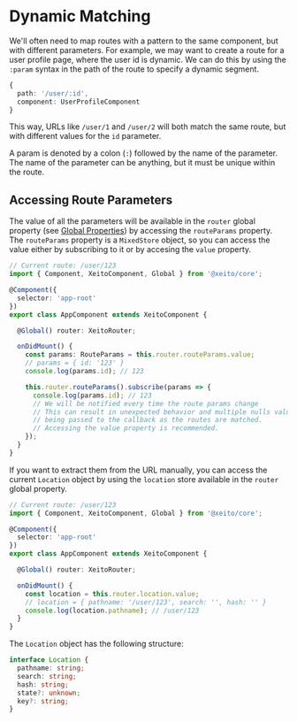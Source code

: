 # Dynamic Matching

We'll often need to map routes with a pattern to the same component, but with different parameters. For example, we may want to create a route for a user profile page, where the user id is dynamic.
We can do this by using the `:param` syntax in the path of the route to specify a dynamic segment.

```typescript
{
  path: '/user/:id',
  component: UserProfileComponent
}
```
This way, URLs like `/user/1` and `/user/2` will both match the same route, but with different values for the `id` parameter.

A param is denoted by a colon (`:`) followed by the name of the parameter. The name of the parameter can be anything, but it must be unique within the route. 

## Accessing Route Parameters

The value of all the parameters will be available in the `router` global property (see [Global Properties](../components/global)) by accessing the `routeParams` property.
The `routeParams` property is a `MixedStore` object, so you can access the value either by subscribing to it or by accesing the `value` property.


```typescript
// Current route: /user/123
import { Component, XeitoComponent, Global } from '@xeito/core';

@Component({
  selector: 'app-root'
})
export class AppComponent extends XeitoComponent {

  @Global() router: XeitoRouter;

  onDidMount() {
    const params: RouteParams = this.router.routeParams.value;
    // params = { id: '123' }
    console.log(params.id); // 123

    this.router.routeParams().subscribe(params => {
      console.log(params.id); // 123
      // We will be notified every time the route params change
      // This can result in unexpected behavior and multiple nulls values
      // being passed to the callback as the routes are matched.
      // Accessing the value property is recommended.
    });
  }
}
```

If you want to extract them from the URL manually, you can access the current `Location` object by using the `location` store available in the `router` global property.

```typescript
// Current route: /user/123
import { Component, XeitoComponent, Global } from '@xeito/core';

@Component({
  selector: 'app-root'
})
export class AppComponent extends XeitoComponent {

  @Global() router: XeitoRouter;

  onDidMount() {
    const location = this.router.location.value;
    // location = { pathname: '/user/123', search: '', hash: '' }
    console.log(location.pathname); // /user/123
  }
}
```

The `Location` object has the following structure:

```typescript
interface Location {
  pathname: string;
  search: string;
  hash: string;
  state?: unknown;
  key?: string;
}
```